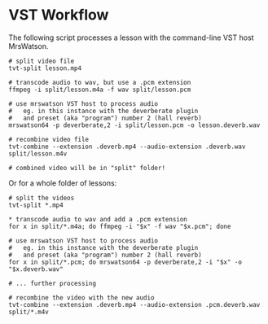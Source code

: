 # VST Workflow


The following script processes a lesson with the command-line VST host MrsWatson.

    # split video file
    tvt-split lesson.mp4
    
    # transcode audio to wav, but use a .pcm extension
    ffmpeg -i split/lesson.m4a -f wav split/lesson.pcm

    # use mrswatson VST host to process audio
    #   eg. in this instance with the deverberate plugin 
    #   and preset (aka "program") number 2 (hall reverb)
    mrswatson64 -p deverberate,2 -i split/lesson.pcm -o lesson.deverb.wav

    # recombine video file
    tvt-combine --extension .deverb.mp4 --audio-extension .deverb.wav split/lesson.m4v

    # combined video will be in "split" folder!




Or for a whole folder of lessons:

    # split the videos
    tvt-split *.mp4

    * transcode audio to wav and add a .pcm extension
    for x in split/*.m4a; do ffmpeg -i "$x" -f wav "$x.pcm"; done

    # use mrswatson VST host to process audio
    #   eg. in this instance with the deverberate plugin 
    #   and preset (aka "program") number 2 (hall reverb)
    for x in split/*.pcm; do mrswatson64 -p deverberate,2 -i "$x" -o "$x.deverb.wav"

    # ... further processing

    # recombine the video with the new audio
    tvt-combine --extension .deverb.mp4 --audio-extension .pcm.deverb.wav split/*.m4v

